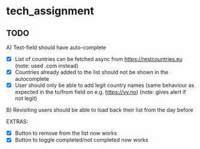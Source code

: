 # tech_assignment
## TODO
A) Text-field should have auto-complete
* [x] List of countries can be fetched async from https://restcountries.eu (note: used .com instead)
* [x] Countries already added to the list should not be shown in the 
  autocomplete 
* [x] User should only be able to add legit country names (same behaviour as 
  expected in
the to/from field on e.g. https://vy.no) (note: gives alert if not legit)

B) Revisiting users should be able to load back their list from the day before

EXTRAS:
* [x] Button to remove from the list now works
* [x] Button to toggle completed/not completed now works